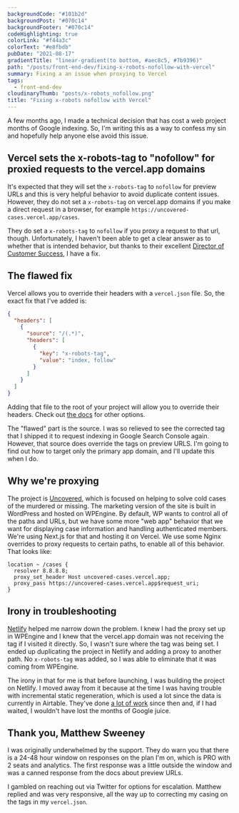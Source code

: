 ```yaml
---
backgroundCode: "#101b2d"
backgroundPost: "#070c14"
backgroundFooter: "#070c14"
codeHighlighting: true
colorLink: "#f44a3c"
colorText: "#e8fbdb"
pubDate: "2021-08-17"
gradientTitle: "linear-gradient(to bottom, #aec8c5, #7b9396)"
path: "/posts/front-end-dev/fixing-x-robots-nofollow-with-vercel"
summary: Fixing a an issue when proxying to Vercel
tags:
  - front-end-dev
cloudinaryThumb: "posts/x-robots_nofollow.png"
title: "Fixing x-robots nofollow with Vercel"
---
```


A few months ago, I made a technical decision that has cost a web project months of Google indexing. So, I'm writing this as a way to confess my sin and hopefully help anyone else avoid this issue.

## Vercel sets the x-robots-tag to "nofollow" for proxied requests to the vercel.app domains

It's expected that they will set the `x-robots-tag` to `nofollow` for preview URLs and this is very helpful behavior to avoid duplicate content issues. However, they do not set a `x-robots-tag` on vercel.app domains if you make a direct request in a browser, for example `https://uncovered-cases.vercel.app/cases`.

They do set a `x-robots-tag` to `nofollow` if you proxy a request to that url, though. Unfortunately, I haven't been able to get a clear answer as to whether that is intended behavior, but thanks to their excellent [Director of Customer Success](https://twitter.com/mcsdev), I have a fix.

## The flawed fix

Vercel allows you to override their headers with a `vercel.json` file. So, the exact fix that I've added is:

```json
{
  "headers": [
    {
      "source": "/(.*)",
      "headers": [
        {
          "key": "x-robots-tag",
          "value": "index, follow"
        }
      ]
    }
  ]
}
```

Adding that file to the root of your project will allow you to override their headers. Check out [the docs](https://vercel.com/docs/configuration#project/headers) for other options.

The "flawed" part is the source. I was so relieved to see the corrected tag that I shipped it to request indexing in Google Search Console again. However, that source does override the tags on preview URLS. I'm going to find out how to target only the primary app domain, and I'll update this when I do.

## Why we're proxying

The project is [Uncovered](https://uncovered.com), which is focused on helping to solve cold cases
of the murdered or missing. The marketing version of the site is built in WordPress and hosted on WPEngine. By default, WP wants to control all of the paths and URLs, but we have some more "web app" behavior that we want for displaying case information and handling authenticated members. We're using Next.js for that and hosting it on Vercel. We use some Nginx overrides to proxy requests to certain paths, to enable all of this behavior. That looks like:

```nginx
location ~ /cases {
  resolver 8.8.8.8;
  proxy_set_header Host uncovered-cases.vercel.app;
  proxy_pass https://uncovered-cases.vercel.app$request_uri;
}
```

## Irony in troubleshooting

[Netlify](https://www.netlify.com) helped me narrow down the problem. I knew I had the proxy set up in WPEngine and I knew that the vercel.app domain was not receiving the tag if I visited it directly. So, I wasn't sure where the tag was being set. I ended up duplicating the project in Netlify and adding a proxy to another path. No `x-robots-tag` was added, so I was able to eliminate that it was coming from WPEngine.

The irony in that for me is that before launching, I was building the project on Netlify. I moved away from it because at the time I was having trouble with incremental static regeneration, which is used a lot since the data is currently in Airtable. They've done [a lot of work](https://www.netlify.com/blog/2021/03/16/try-the-new-essential-next.js-plugin-now-with-auto-install) since then and, if I had waited, I wouldn't have lost the months of Google juice.

## Thank you, Matthew Sweeney

I was originally underwhelmed by the support. They do warn you that there is a 24-48 hour window on responses on the plan I'm on, which is PRO with 2 seats and analytics. The first response was a little outside the window and was a canned response from the docs about preview URLs.

I gambled on reaching out via Twitter for options for escalation. Matthew replied and was very responsive, all the way up to correcting my casing on the tags in my `vercel.json`.
